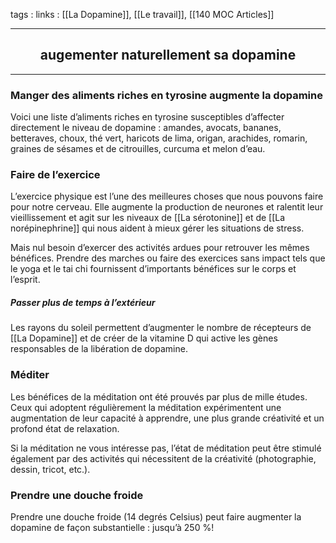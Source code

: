 tags : 
links : [[La Dopamine]], [[Le travail]], [[140 MOC Articles]]

****

<h2 style="text-align: center;"> augementer naturellement sa dopamine </h2>

****


### **Manger des aliments riches en tyrosine augmente la dopamine**

Voici une liste d’aliments riches en tyrosine susceptibles d’affecter directement le niveau de dopamine : amandes, avocats, bananes, betteraves, choux, thé vert, haricots de lima, origan, arachides, romarin, graines de sésames et de citrouilles, curcuma et melon d’eau.

### **Faire de l’exercice**

L’exercice physique est l’une des meilleures choses que nous pouvons faire pour notre cerveau. Elle augmente la production de neurones et ralentit leur vieillissement et agit sur les niveaux de [[La sérotonine]] et de [[La norépinephrine]] qui nous aident à mieux gérer les situations de stress.

Mais nul besoin d’exercer des activités ardues pour retrouver les mêmes bénéfices. Prendre des marches ou faire des exercices sans impact tels que le yoga et le tai chi fournissent d’importants bénéfices sur le corps et l’esprit.

##### **Passer plus de temps à l’extérieur**

Les rayons du soleil permettent d’augmenter le nombre de récepteurs de [[La Dopamine]] et de créer de la vitamine D qui active les gènes responsables de la libération de dopamine.

### **Méditer**

Les bénéfices de la méditation ont été prouvés par plus de mille études. Ceux qui adoptent régulièrement la méditation expérimentent une augmentation de leur capacité à apprendre, une plus grande créativité et un profond état de relaxation.

Si la méditation ne vous intéresse pas, l’état de méditation peut être stimulé également par des activités qui nécessitent de la créativité (photographie, dessin, tricot, etc.).

### **Prendre une douche froide**

Prendre une douche froide (14 degrés Celsius) peut faire augmenter la dopamine de façon substantielle : jusqu’à 250 %!
